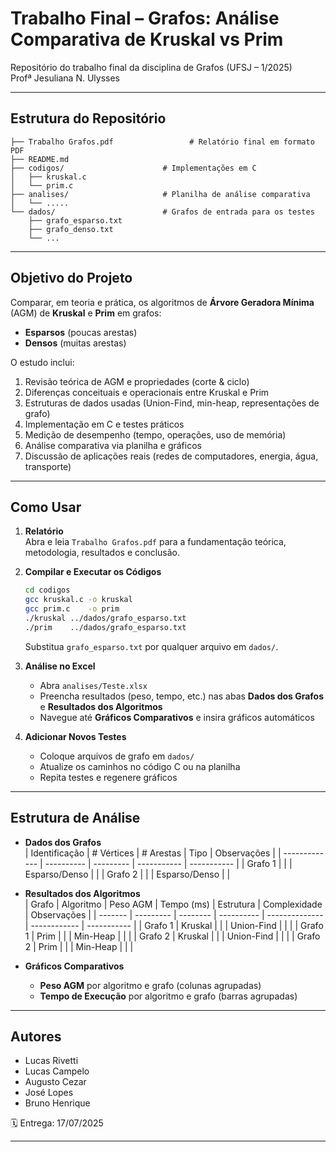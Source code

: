 
# Trabalho Final – Grafos: Análise Comparativa de Kruskal vs Prim

Repositório do trabalho final da disciplina de Grafos (UFSJ – 1/2025)  
Profª Jesuliana N. Ulysses

---

## Estrutura do Repositório

```
├── Trabalho Grafos.pdf                 # Relatório final em formato PDF
├── README.md                     
├── codigos/                      # Implementações em C
│   ├── kruskal.c
│   └── prim.c
├── analises/                     # Planilha de análise comparativa
│   └── .....
└── dados/                        # Grafos de entrada para os testes
    ├── grafo_esparso.txt
    ├── grafo_denso.txt
    └── ... 
```

---

## Objetivo do Projeto

Comparar, em teoria e prática, os algoritmos de **Árvore Geradora Mínima** (AGM) de **Kruskal** e **Prim** em grafos:
- **Esparsos** (poucas arestas)
- **Densos** (muitas arestas)

O estudo inclui:
1. Revisão teórica de AGM e propriedades (corte & ciclo)  
2. Diferenças conceituais e operacionais entre Kruskal e Prim  
3. Estruturas de dados usadas (Union-Find, min-heap, representações de grafo)  
4. Implementação em C e testes práticos  
5. Medição de desempenho (tempo, operações, uso de memória)  
6. Análise comparativa via planilha e gráficos  
7. Discussão de aplicações reais (redes de computadores, energia, água, transporte)

---

## Como Usar

1. **Relatório**  
   Abra e leia `Trabalho Grafos.pdf` para a fundamentação teórica, metodologia, resultados e conclusão.

2. **Compilar e Executar os Códigos**  
   ```sh
   cd codigos
   gcc kruskal.c -o kruskal
   gcc prim.c    -o prim
   ./kruskal ../dados/grafo_esparso.txt
   ./prim    ../dados/grafo_esparso.txt
   ```
   Substitua `grafo_esparso.txt` por qualquer arquivo em `dados/`.

3. **Análise no Excel**  
   - Abra `analises/Teste.xlsx`  
   - Preencha resultados (peso, tempo, etc.) nas abas **Dados dos Grafos** e **Resultados dos Algoritmos**  
   - Navegue até **Gráficos Comparativos** e insira gráficos automáticos

4. **Adicionar Novos Testes**  
   - Coloque arquivos de grafo em `dados/`  
   - Atualize os caminhos no código C ou na planilha  
   - Repita testes e regenere gráficos

---

## Estrutura de Análise

- **Dados dos Grafos**  
  | Identificação | # Vértices | # Arestas | Tipo        | Observações |
  | ------------- | ---------- | --------- | ----------- | ----------- |
  | Grafo 1       |            |           | Esparso/Denso |           |
  | Grafo 2       |            |           | Esparso/Denso |           |

- **Resultados dos Algoritmos**  
  | Grafo   | Algoritmo | Peso AGM | Tempo (ms) | Estrutura      | Complexidade | Observações |
  | ------- | --------- | -------- | ---------- | -------------- | ------------ | ----------- |
  | Grafo 1 | Kruskal   |          |            | Union-Find     |              |             |
  | Grafo 1 | Prim      |          |            | Min-Heap       |              |             |
  | Grafo 2 | Kruskal   |          |            | Union-Find     |              |             |
  | Grafo 2 | Prim      |          |            | Min-Heap       |              |             |

- **Gráficos Comparativos**  
  - **Peso AGM** por algoritmo e grafo (colunas agrupadas)  
  - **Tempo de Execução** por algoritmo e grafo (barras agrupadas)

---

## Autores

- Lucas Rivetti  
- Lucas Campelo  
- Augusto Cezar  
- José Lopes  
- Bruno Henrique  

🗓️ Entrega: 17/07/2025

---
